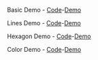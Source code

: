 Basic Demo - [Code](BasicDemo)-[Demo](https://infectedwafle.github.io/CIS367_HW2/BasicDemo/index.html)

Lines Demo - [Code](LinesDemo)-[Demo](https://infectedwafle.github.io/CIS367_HW2/LinesDemo/index.html)

Hexagon Demo - [Code](HexagonDemo)-[Demo](https://infectedwafle.github.io/CIS367_HW2/HexagonDemo/index.html)

Color Demo - [Code](ColorDemo)-[Demo](https://infectedwafle.github.io/CIS367_HW2/ColorDemo/index.html)   
